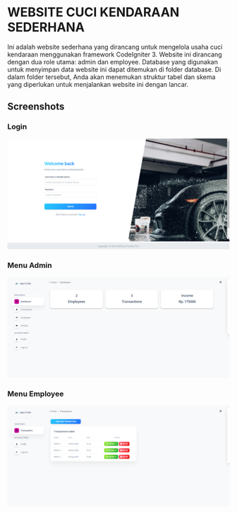 # WEBSITE CUCI KENDARAAN SEDERHANA

Ini adalah website sederhana yang dirancang untuk mengelola usaha cuci kendaraan menggunakan framework CodeIgniter 3. Website ini dirancang dengan dua role utama: admin dan employee. Database yang digunakan untuk menyimpan data website ini dapat ditemukan di folder database. Di dalam folder tersebut, Anda akan menemukan struktur tabel dan skema yang diperlukan untuk menjalankan website ini dengan lancar.

## Screenshots

### Login

![Manajemen Pegawai](screenshots/login.png)

### Menu Admin

![Menu Admin](screenshots/menu_admin.png)

### Menu Employee

![Menu Employee](screenshots/menu_employee.png)
